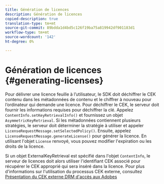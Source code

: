 ```yaml
---
title: Génération de licences
description: Génération de licences
copied-description: true
translation-type: tm+mt
source-git-commit: 89bdda1d4bd5c126f19ba75a819942df901183d1
workflow-type: tm+mt
source-wordcount: '142'
ht-degree: 0%

---
```



# Génération de licences {#generating-licenses}

Pour délivrer une licence feuille à l’utilisateur, le SDK doit déchiffrer le CEK contenu dans les métadonnées de contenu et le chiffrer à nouveau pour l’ordinateur qui demande une licence. Pour déchiffrer le CEK, le serveur doit fournir les informations requises pour déchiffrer la clé. Appelez `ContentInfo.setKeyRetrievalInfo()` et fournissez un objet `AsymmetricKeyRetrieval`. Si les métadonnées contiennent plusieurs stratégies, le serveur doit déterminer la stratégie à utiliser et appeler `LicenseRequestMessage.setSelectedPolicy()`. Ensuite, appelez `LicenseRequestMessage.generateLicense()` pour générer la licence. En utilisant l&#39;objet `License` renvoyé, vous pouvez modifier l&#39;expiration ou les droits de la licence.

Si un objet ExternalKeyRetrieval est spécifié dans l&#39;objet `ContentInfo`, le serveur de licences doit alors utiliser l&#39;identifiant CEK associé pour récupérer le CEK approprié qui sera inséré dans la licence. Pour plus d&#39;informations sur l&#39;utilisation du processus CEK externe, consultez [Présentation du CEK externe DRM d&#39;accès aux Adobes](../../../aaxs-drm-xkey-mgmt/aaxs-drm-using-external-cek-overview.md)
